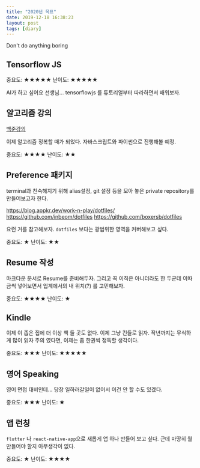 ```yaml
---
title: "2020년 목표"
date: 2019-12-18 16:38:23
layout: post
tags: [diary]
---
```


Don't do anything boring

## Tensorflow JS

중요도: ★★★★★
난이도: ★★★★★

AI가 하고 싶어요 선생님... tensorflowjs 를 튜토리얼부터 따라하면서 배워보자.

## 알고리즘 강의

[백준강의](https://code.plus/bundle/8)

이제 알고리즘 정복할 때가 되었다. 자바스크립트와 파이썬으로 진행해볼 예정.

중요도: ★★★★
난이도: ★★

## Preference 패키지

terminal과 친숙해지기 위해 alias설정, git 설정 등을 모아 놓은 private repository를 만들어보고자 한다.

https://blog.appkr.dev/work-n-play/dotfiles/
https://github.com/inbeom/dotfiles
https://github.com/boxersb/dotfiles

요런 거를 참고해보자. `dotfiles` 보다는 광범위한 영역을 커버해보고 싶다.

중요도: ★
난이도: ★★

## Resume 작성

마크다운 문서로 Resume를 준비해두자. 그리고 꼭 이직은 아니더라도 한 두군데 이따금씩 넣어보면서 업계에서의 내 위치(?) 를 고민해보자.

중요도: ★★★★
난이도: ★

## Kindle

이제 이 좁은 집에 더 이상 책 둘 곳도 없다. 이제 그냥 킨들로 읽자. 작년까지는 무식하게 많이 읽자 주의 였다면, 이제는 좀 한권씩 정독할 생각이다.

중요도: ★★★
난이도: ★★★★★

## 영어 Speaking

영어 면접 대비인데... 당장 일하러갈일이 없어서 이건 안 할 수도 있겠다.

중요도: ★★★
난이도: ★

## 앱 런칭

`flutter` 나 `react-native-app`으로 새롭게 앱 하나 만들어 보고 싶다. 근데 마땅히 뭘 만들어야 할지 아무생각이 없다.

중요도: ★
난이도: ★★★★
